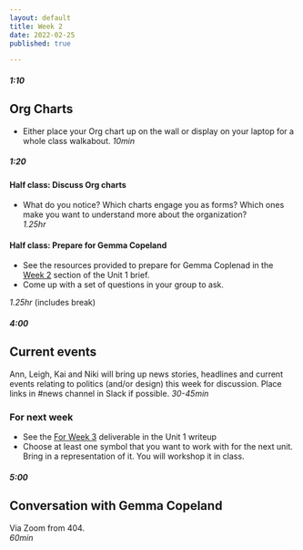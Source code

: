 ```yaml
---
layout: default
title: Week 2
date: 2022-02-25
published: true

---
```


##### 1:10

## Org Charts
 
- Either place your Org chart up on the wall or display on your laptop for a whole class walkabout. 
*10min*

##### 1:20

#### Half class: Discuss Org charts
- What do you notice? Which charts engage you as forms? Which ones make you want to understand more about the organization?<br>
*1.25hr*

#### Half class: Prepare for Gemma Copeland
- See the resources provided to prepare for Gemma Coplenad in the [Week 2](/2022/02/18/unit1.html#week2) section of the Unit 1 brief.
- Come up with a set of questions in your group to ask. 

*1.25hr* (includes break)

##### 4:00

## Current events
Ann, Leigh, Kai and Niki will bring up news stories, headlines and current events relating to politics (and/or design) this week for discussion. Place links in #news channel in Slack if possible. 
*30-45min* 

### For next week
- See the [For Week 3](/2022/02/18/unit1.html#week3) deliverable in the Unit 1 writeup
- Choose at least one symbol that you want to work with for the next unit. Bring in a representation of it. You will workshop it in class. 

##### 5:00

## Conversation with Gemma Copeland
Via Zoom from 404.<br>
*60min*

